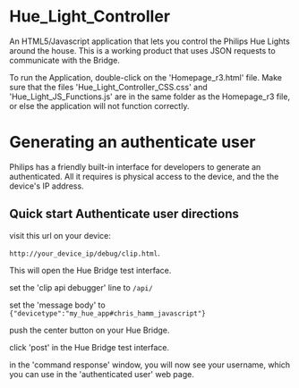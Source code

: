 # Hue_Light_Controller
An HTML5/Javascript application that lets you control the Philips Hue Lights around the house. This is a working product that uses JSON requests to communicate with the Bridge. 

To run the Application, double-click on the 'Homepage_r3.html' file. Make sure that the files 'Hue_Light_Controller_CSS.css' and 'Hue_Light_JS_Functions.js' are in the same folder as the Homepage_r3 file, or else the application will not function correctly.

# Generating an authenticate user #
Philips has a friendly built-in interface for developers to generate an
authenticated.  All it requires is physical access to the device, and the the
device's IP address.
## Quick start Authenticate user directions ##
visit this url on your device:

`http://your_device_ip/debug/clip.html`.

This will open the Hue Bridge test interface.

set the 'clip api debugger' line to `/api/`

set the 'message body' to `{"devicetype":"my_hue_app#chris_hamm_javascript"}`

push the center button on your Hue Bridge.

click 'post' in the Hue Bridge test interface.

in the 'command response' window, you will now see your username, which you 
can use in the 'authenticated user' web page.
